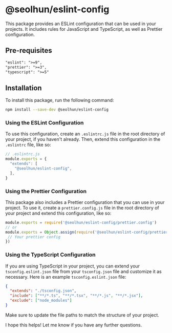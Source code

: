 # @seolhun/eslint-config

This package provides an ESLint configuration that can be used in your projects. It includes rules for JavaScript and TypeScript, as well as Prettier configuration.

## Pre-requisites

```markdown
"eslint": ">=9",
"prettier": ">=3",
"typescript": ">=5"
```

## Installation

To install this package, run the following command:

```sh
npm install --save-dev @seolhun/eslint-config
```

### Using the ESLint Configuration

To use this configuration, create an `.eslintrc.js` file in the root directory of your project, if you haven't already. Then, extend this configuration in the `.eslintrc` file, like so:

```js
// .eslintrc.js
module.exports = {
  "extends": [
    "@seolhun/eslint-config",
  ],
}
```

### Using the Prettier Configuration

This package also includes a Prettier configuration that you can use in your project. To use it, create a `prettier.config.js` file in the root directory of your project and extend this configuration, like so:

```js
module.exports = require('@seolhun/eslint-config/prettier.config')
// or
module.exports = Object.assign(require('@seolhun/eslint-config/prettier.config'), {
 // Your prettier config
})
```

### Using the TypeScript Configuration

If you are using TypeScript in your project, you can extend your `tsconfig.eslint.json` file from your `tsconfig.json` file and customize it as necessary. Here is an example `tsconfig.eslint.json` file:

```json
{
  "extends": "./tsconfig.json",
  "include": ["**/*.ts", "**/*.tsx", "**/*.js", "**/*.jsx"],
  "exclude": ["node_modules"]
}
```

Make sure to update the file paths to match the structure of your project.

I hope this helps! Let me know if you have any further questions.
